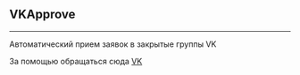 ## VKApprove
***
Автоматический прием заявок в закрытые группы VK

За помощью обращаться сюда [VK](vk.com/jav1x)
